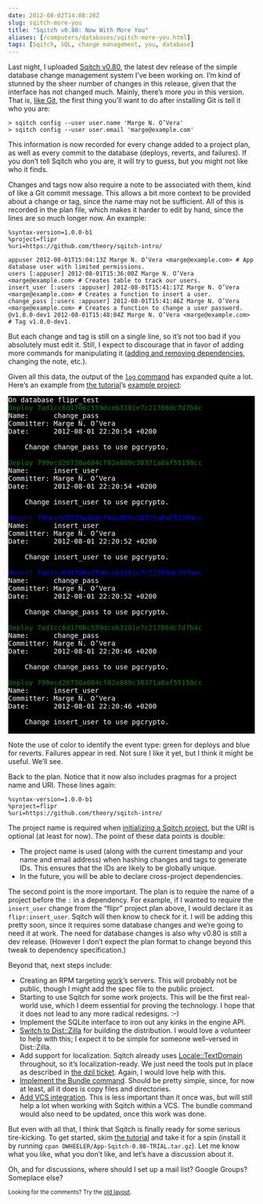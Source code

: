 ```yaml
--- 
date: 2012-08-02T14:08:28Z
slug: sqitch-more-you
title: "Sqitch v0.80: Now With More You"
aliases: [/computers/databases/sqitch-more-you.html]
tags: [Sqitch, SQL, change management, you, database]
---
```


<p>Last night, I uploaded <a href="https://metacpan.org/release/DWHEELER/App-Sqitch-0.80-TRIAL">Sqitch v0.80</a>, the latest dev release of the simple database change management system I’ve been working on. I’m kind of stunned by the sheer number of changes in this release, given that the interface has not changed much. Mainly, there’s more <em>you</em> in this version. That is, <a href="https://help.github.com/articles/set-up-git">like Git</a>, the first thing you’ll want to do after installing Git is tell it who you are:</p>

<pre><code>&gt; sqitch config --user user.name 'Marge N. O’Vera'
&gt; sqitch config --user user.email 'marge@example.com'
</code></pre>

<p>This information is now recorded for every change added to a project plan, as well as every commit to the database (deploys, reverts, and failures). If you don’t tell Sqitch who you are, it will try to guess, but you might not like who it finds.</p>

<p>Changes and tags now also require a note to be associated with them, kind of like a Git commit message. This allows a bit more context to be provided about a change or tag, since the name may not be sufficient. All of this is recorded in the plan file, which makes it harder to edit by hand, since the lines are so much longer now. An example:</p>

<pre><code>%syntax-version=1.0.0-b1
%project=flipr
%uri=https://github.com/theory/sqitch-intro/

appuser 2012-08-01T15:04:13Z Marge N. O’Vera &lt;marge@example.com&gt; # App database user with limited permissions.
users [:appuser] 2012-08-01T15:36:00Z Marge N. O’Vera &lt;marge@example.com&gt; # Creates table to track our users.
insert_user [:users :appuser] 2012-08-01T15:41:17Z Marge N. O’Vera &lt;marge@example.com&gt; # Creates a function to insert a user.
change_pass [:users :appuser] 2012-08-01T15:41:46Z Marge N. O’Vera &lt;marge@example.com&gt; # Creates a function to change a user password.
@v1.0.0-dev1 2012-08-01T15:48:04Z Marge N. O’Vera &lt;marge@example.com&gt; # Tag v1.0.0-dev1.
</code></pre>

<p>But each change and tag is still on a single line, so it’s not too bad if you absolutely must edit it. Still, I expect to discourage that in favor of adding more commands for manipulating it (<a href="https://github.com/theory/sqitch/issues/29">adding and removing dependencies</a>, changing the note, etc.).</p>

<p>Given all this data, the output of the <a href="https://github.com/theory/sqitch/blob/master/lib/sqitch-log.pod"><code>log</code> command</a> has expanded quite a lot. Here’s an example from <a href="https://github.com/theory/sqitch/blob/master/lib/sqitchtutorial.pod">the tutorial</a>’s <a href="https://github.com/theory/sqitch-intro">example project</a>:</p>

<pre style="background:black; color:white;">
On database flipr_test
<span style="color:green">Deploy 7ad1cc6d1706c559dceb3101e7c21786dc7d7b4c</span>
Name:      change_pass
Committer: Marge N. O’Vera <marge@example.com>
Date:      2012-08-01 22:20:54 +0200

    Change change_pass to use pgcrypto.

<span style="color:green">Deploy 799ecd26730a684cf02a889c30371a0af55150cc</span>
Name:      insert_user
Committer: Marge N. O’Vera <marge@example.com>
Date:      2012-08-01 22:20:54 +0200

    Change insert_user to use pgcrypto.

<span style="color:blue">Revert 799ecd26730a684cf02a889c30371a0af55150cc</span>
Name:      insert_user
Committer: Marge N. O’Vera <marge@example.com>
Date:      2012-08-01 22:20:52 +0200

    Change insert_user to use pgcrypto.

<span style="color:blue">Revert 7ad1cc6d1706c559dceb3101e7c21786dc7d7b4c</span>
Name:      change_pass
Committer: Marge N. O’Vera <marge@example.com>
Date:      2012-08-01 22:20:52 +0200

    Change change_pass to use pgcrypto.

<span style="color:green">Deploy 7ad1cc6d1706c559dceb3101e7c21786dc7d7b4c</span>
Name:      change_pass
Committer: Marge N. O’Vera <marge@example.com>
Date:      2012-08-01 22:20:46 +0200

    Change change_pass to use pgcrypto.

<span style="color:green">Deploy 799ecd26730a684cf02a889c30371a0af55150cc</span>
Name:      insert_user
Committer: Marge N. O’Vera <marge@example.com>
Date:      2012-08-01 22:20:46 +0200

    Change insert_user to use pgcrypto.

</pre>


<p>Note the use of color to identify the event type: green for deploys and blue for reverts. Failures appear in red. Not sure I like it yet, but I think it might be useful. We’ll see.</p>

<p>Back to the plan. Notice that it now also includes pragmas for a project name and URI. Those lines again:</p>

<pre><code>%syntax-version=1.0.0-b1
%project=flipr
%uri=https://github.com/theory/sqitch-intro/
</code></pre>

<p>The project name is required when <a href="https://github.com/theory/sqitch/blob/master/lib/sqitch-init.pod">initializing a Sqitch project</a>, but the URI is optional (at least for now). The point of these data points is double:</p>

<ul>
<li>The project name is used (along with the current timestamp and your name and email address) when hashing changes and tags to generate IDs. This ensures that the IDs are likely to be globally unique.</li>
<li>In the future, you will be able to declare cross-project dependencies.</li>
</ul>


<p>The second point is the more important. The plan is to require the name of a project before the <code>:</code> in a dependency. For example, if I wanted to require the <code>insert_user</code> change from the “flipr” project plan above, I would declare it as <code>flipr:insert_user</code>. Sqitch will then know to check for it. I will be adding this pretty soon, since it requires some database changes and we’re going to need it at work. The need for database changes is also why v0.80 is still a dev release. (However I don’t expect the plan format to change beyond this tweak to dependency specification.)</p>

<p>Beyond that, next steps include:</p>

<ul>
<li>Creating an RPM targeting <a href="http://iovation.com/">work</a>’s servers. This will probably not be public, though I might add the spec file to the public project.</li>
<li>Starting to use Sqitch for some work projects. This will be the first real-world use, which I deem essential for proving the technology. I hope that it does not lead to any more radical redesigns. :–)</li>
<li>Implement the SQLite interface to iron out any kinks in the engine API.</li>
<li><a href="https://github.com/theory/sqitch/issues/17">Switch to Dist::Zilla</a> for building the distribution. I would love a volunteer to help with this; I expect it to be simple for someone well-versed in Dist::Zilla.</li>
<li>Add support for localization. Sqitch already uses <a href="https://metacpan.org/module/Locale::TextDomain">Locale::TextDomain</a> throughout, so it’s localization-ready. We just need the tools put in place as described in <a href="https://github.com/theory/sqitch/issues/17">the dzil ticket</a>. Again, I would love help with this.</li>
<li><a href="https://github.com/theory/sqitch/issues/14">Implement the Bundle command</a>. Should be pretty simple, since, for now at least, all it does is copy files and directories.</li>
<li><a href="https://github.com/theory/sqitch/issues/25">Add VCS integration</a>. This is less important than it once was, but will still help a lot when working with Sqitch within a VCS. The bundle command would also need to be updated, once this work was done.</li>
</ul>


<p>But even with all that, I think that Sqitch is finally ready for some serious tire-kicking. To get started, skim <a href="https://github.com/theory/sqitch/blob/master/lib/sqitchtutorial.pod">the tutorial</a> and take it for a spin (install it by running <code>cpan DWHEELER/App-Sqitch-0.80-TRIAL.tar.gz</code>). Let me know what you like, what you don’t like, and let’s have a discussion about it.</p>

<p>Oh, and for discussions, where should I set up a mail list? Google Groups? Someplace else?</p>

<p class="past"><small>Looking for the comments? Try the <a rel="nofollow" href="//past.justatheory.com/computers/databases/sqitch-more-you.html">old layout</a>.</small></p>


